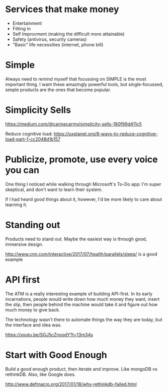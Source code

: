 # Services that make money
- Entertainment
- Fitting in
- Self Improvment (making the difficult more attainable)
- Safety (antivirus, security cameras)
- "Basic" life necessities (internet, phone bill)

# Simple
Always need to remind myself that focussing on SIMPLE is the most important thing. I want these amazingly powerful tools, but single-focussed, simple products are the ones that become popular.

# Simplicity Sells
https://medium.com/@carinecarmy/simplicity-sells-180f99d411c5

Reduce cognitive load: https://uxplanet.org/8-ways-to-reduce-cognitive-load-part-1-cc2048d1b157

# Publicize, promote, use every voice you can
One thing I noticed while walking through Microsoft's To-Do app: I'm super skeptical, and don't want to learn their system.

If I had heard good things about it, however, I'd be more likely to care about learning it.

# Standing out
Products need to stand out. Maybe the easiest way is through good, immersive design.

http://www.cnn.com/interactive/2017/07/health/parallels/sleep/ is a good example

# API first
The ATM is a really interesting example of building API-first. In its early incarnations, people would write down how much money they want, insert the slip, then people behind the machine would take it and figure out how much money to give back.

The technology wasn't there to automate things the way they are today, but the interface and idea was.

https://youtu.be/SGJ5cZnoodY?t=13m34s

# Start with Good Enough
Build a good enough product, then iterate and improve. Like mongoDB vs rethinkDB. Also, like Google does.

http://www.defmacro.org/2017/01/18/why-rethinkdb-failed.html